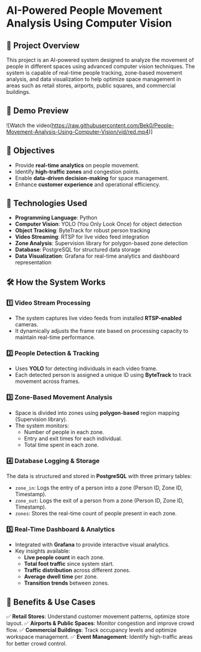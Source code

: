 # AI-Powered People Movement Analysis Using Computer Vision

## 📌 Project Overview
This project is an AI-powered system designed to analyze the movement of people in different spaces using advanced computer vision techniques. The system is capable of real-time people tracking, zone-based movement analysis, and data visualization to help optimize space management in areas such as retail stores, airports, public squares, and commercial buildings.

## 🎥 Demo Preview
![Watch the video(https://raw.githubusercontent.com/Bek0/People-Movement-Analysis-Using-Computer-Vision/vid/red.mp4)]


## 🎯 Objectives
- Provide **real-time analytics** on people movement.
- Identify **high-traffic zones** and congestion points.
- Enable **data-driven decision-making** for space management.
- Enhance **customer experience** and operational efficiency.

## 🔧 Technologies Used
- **Programming Language**: Python
- **Computer Vision**: YOLO (You Only Look Once) for object detection
- **Object Tracking**: ByteTrack for robust person tracking
- **Video Streaming**: RTSP for live video feed integration
- **Zone Analysis**: Supervision library for polygon-based zone detection
- **Database**: PostgreSQL for structured data storage
- **Data Visualization**: Grafana for real-time analytics and dashboard representation

## 🛠 How the System Works
### 1️⃣ **Video Stream Processing**
- The system captures live video feeds from installed **RTSP-enabled** cameras.
- It dynamically adjusts the frame rate based on processing capacity to maintain real-time performance.

### 2️⃣ **People Detection & Tracking**
- Uses **YOLO** for detecting individuals in each video frame.
- Each detected person is assigned a unique ID using **ByteTrack** to track movement across frames.

### 3️⃣ **Zone-Based Movement Analysis**
- Space is divided into zones using **polygon-based** region mapping (Supervision library).
- The system monitors:
  - Number of people in each zone.
  - Entry and exit times for each individual.
  - Total time spent in each zone.

### 4️⃣ **Database Logging & Storage**
The data is structured and stored in **PostgreSQL** with three primary tables:
- `zone_in`: Logs the entry of a person into a zone (Person ID, Zone ID, Timestamp).
- `zone_out`: Logs the exit of a person from a zone (Person ID, Zone ID, Timestamp).
- `zones`: Stores the real-time count of people present in each zone.

### 5️⃣ **Real-Time Dashboard & Analytics**
- Integrated with **Grafana** to provide interactive visual analytics.
- Key insights available:
  - **Live people count** in each zone.
  - **Total foot traffic** since system start.
  - **Traffic distribution** across different zones.
  - **Average dwell time** per zone.
  - **Transition trends** between zones.

## 🚀 Benefits & Use Cases
✅ **Retail Stores**: Understand customer movement patterns, optimize store layout.
✅ **Airports & Public Spaces**: Monitor congestion and improve crowd flow.
✅ **Commercial Buildings**: Track occupancy levels and optimize workspace management.
✅ **Event Management**: Identify high-traffic areas for better crowd control.
